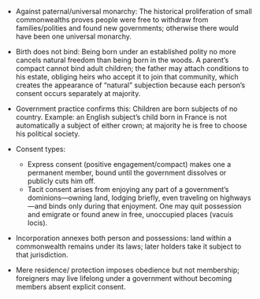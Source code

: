- Against paternal/universal monarchy: The historical proliferation of small commonwealths proves people were free to withdraw from families/polities and found new governments; otherwise there would have been one universal monarchy.

- Birth does not bind: Being born under an established polity no more cancels natural freedom than being born in the woods. A parent’s compact cannot bind adult children; the father may attach conditions to his estate, obliging heirs who accept it to join that community, which creates the appearance of “natural” subjection because each person’s consent occurs separately at majority.

- Government practice confirms this: Children are born subjects of no country. Example: an English subject’s child born in France is not automatically a subject of either crown; at majority he is free to choose his political society.

- Consent types:
  - Express consent (positive engagement/compact) makes one a permanent member, bound until the government dissolves or publicly cuts him off.
  - Tacit consent arises from enjoying any part of a government’s dominions—owning land, lodging briefly, even traveling on highways—and binds only during that enjoyment. One may quit possession and emigrate or found anew in free, unoccupied places (vacuis locis).

- Incorporation annexes both person and possessions: land within a commonwealth remains under its laws; later holders take it subject to that jurisdiction.

- Mere residence/ protection imposes obedience but not membership; foreigners may live lifelong under a government without becoming members absent explicit consent.